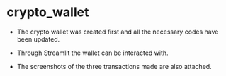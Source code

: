 # crypto_wallet
- The crypto wallet was created first and all the necessary codes have been updated.

- Through Streamlit the wallet can be interacted with.

- The screenshots of the three transactions made are also attached.
